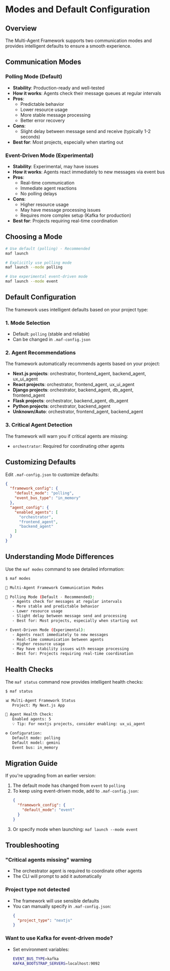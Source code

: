 # Modes and Default Configuration

## Overview

The Multi-Agent Framework supports two communication modes and provides intelligent defaults to ensure a smooth experience.

## Communication Modes

### Polling Mode (Default)
- **Stability**: Production-ready and well-tested
- **How it works**: Agents check their message queues at regular intervals
- **Pros**:
  - Predictable behavior
  - Lower resource usage
  - More stable message processing
  - Better error recovery
- **Cons**:
  - Slight delay between message send and receive (typically 1-2 seconds)
- **Best for**: Most projects, especially when starting out

### Event-Driven Mode (Experimental)
- **Stability**: Experimental, may have issues
- **How it works**: Agents react immediately to new messages via event bus
- **Pros**:
  - Real-time communication
  - Immediate agent reactions
  - No polling delays
- **Cons**:
  - Higher resource usage
  - May have message processing issues
  - Requires more complex setup (Kafka for production)
- **Best for**: Projects requiring real-time coordination

## Choosing a Mode

```bash
# Use default (polling) - Recommended
maf launch

# Explicitly use polling mode
maf launch --mode polling

# Use experimental event-driven mode
maf launch --mode event
```

## Default Configuration

The framework uses intelligent defaults based on your project type:

### 1. Mode Selection
- Default: `polling` (stable and reliable)
- Can be changed in `.maf-config.json`

### 2. Agent Recommendations
The framework automatically recommends agents based on your project:

- **Next.js projects**: orchestrator, frontend_agent, backend_agent, ux_ui_agent
- **React projects**: orchestrator, frontend_agent, ux_ui_agent
- **Django projects**: orchestrator, backend_agent, db_agent, frontend_agent
- **Flask projects**: orchestrator, backend_agent, db_agent
- **Python projects**: orchestrator, backend_agent
- **Unknown/Auto**: orchestrator, frontend_agent, backend_agent

### 3. Critical Agent Detection
The framework will warn you if critical agents are missing:
- `orchestrator`: Required for coordinating other agents

## Customizing Defaults

Edit `.maf-config.json` to customize defaults:

```json
{
  "framework_config": {
    "default_mode": "polling",
    "event_bus_type": "in_memory"
  },
  "agent_config": {
    "enabled_agents": [
      "orchestrator",
      "frontend_agent",
      "backend_agent"
    ]
  }
}
```

## Understanding Mode Differences

Use the `maf modes` command to see detailed information:

```bash
$ maf modes

📡 Multi-Agent Framework Communication Modes

🔄 Polling Mode (Default - Recommended):
   - Agents check for messages at regular intervals
   - More stable and predictable behavior
   - Lower resource usage
   - Slight delay between message send and processing
   - Best for: Most projects, especially when starting out

⚡ Event-Driven Mode (Experimental):
   - Agents react immediately to new messages
   - Real-time communication between agents
   - Higher resource usage
   - May have stability issues with message processing
   - Best for: Projects requiring real-time coordination
```

## Health Checks

The `maf status` command now provides intelligent health checks:

```bash
$ maf status

📊 Multi-Agent Framework Status
   Project: My Next.js App

🤖 Agent Health Check:
   Enabled agents: 5
   💡 Tip: For nextjs projects, consider enabling: ux_ui_agent

⚙️ Configuration:
   Default mode: polling
   Default model: gemini
   Event bus: in_memory
```

## Migration Guide

If you're upgrading from an earlier version:

1. The default mode has changed from `event` to `polling`
2. To keep using event-driven mode, add to `.maf-config.json`:
   ```json
   {
     "framework_config": {
       "default_mode": "event"
     }
   }
   ```
3. Or specify mode when launching: `maf launch --mode event`

## Troubleshooting

### "Critical agents missing" warning
- The orchestrator agent is required to coordinate other agents
- The CLI will prompt to add it automatically

### Project type not detected
- The framework will use sensible defaults
- You can manually specify in `.maf-config.json`:
  ```json
  {
    "project_type": "nextjs"
  }
  ```

### Want to use Kafka for event-driven mode?
- Set environment variables:
  ```bash
  EVENT_BUS_TYPE=kafka
  KAFKA_BOOTSTRAP_SERVERS=localhost:9092
  ```